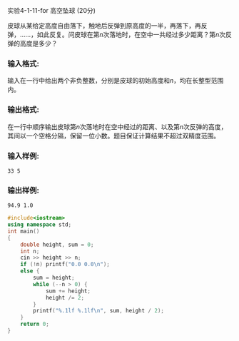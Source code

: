 实验4-1-11-for 高空坠球 (20分)

皮球从某给定高度自由落下，触地后反弹到原高度的一半，再落下，再反弹，……，如此反复。问皮球在第*n*次落地时，在空中一共经过多少距离？第*n*次反弹的高度是多少？

### 输入格式:

输入在一行中给出两个非负整数，分别是皮球的初始高度和*n*，均在长整型范围内。

### 输出格式:

在一行中顺序输出皮球第*n*次落地时在空中经过的距离、以及第*n*次反弹的高度，其间以一个空格分隔，保留一位小数。题目保证计算结果不超过双精度范围。

### 输入样例:

```in
33 5
```

### 输出样例:

```
94.9 1.0
```



```c++
#include<iostream>
using namespace std;
int main()
{
	double height, sum = 0;
	int n;
	cin >> height >> n;
	if (!n) printf("0.0 0.0\n");
	else {
		sum = height;
		while (--n > 0) {
			sum += height;
			height /= 2;
		}
		printf("%.1lf %.1lf\n", sum, height / 2);
	}
	return 0;
}
```

